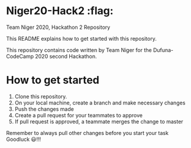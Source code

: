 # Niger20-Hack2 :flag:
Team Niger 2020, Hackathon 2 Repository

This README explains how to get started with this repository.

This repository contains code written by Team Niger for the Dufuna-CodeCamp 2020 second Hackathon.

# How to get started
1. Clone this repository.
2. On your local machine, create a branch and make necessary changes
3. Push the changes made
4. Create a pull request for your teammates to approve
5. If pull request is approved, a teammate merges the change to master

Remember to always pull other changes before you start your task
Goodluck 😃!!!
